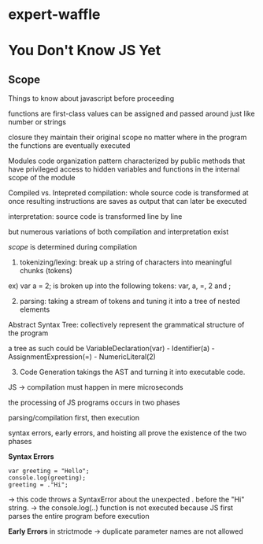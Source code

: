 # expert-waffle

# You Don't Know JS Yet

## Scope

Things to know about javascript before proceeding

functions are first-class values
can be assigned and passed around just like number or strings

closure
they maintain their original scope no matter where in the program the functions are eventually executed

Modules
code organization pattern characterized by public methods that have privileged access to hidden variables and functions in the internal scope of the module


Compiled vs. Intepreted
compilation: whole source code is transformed at once
resulting instructions are saves as output that can later be executed


interpretation: source code is transformed line by line

but numerous variations of both compilation and interpretation exist

*scope* is determined during compilation
1. tokenizing/lexing: break up a string of characters into meaningful chunks (tokens)

ex) var a = 2;
is broken up into the following tokens: var, a, =, 2 and ;

2. parsing: taking a stream of tokens and tuning it into a tree of nested elements

Abstract Syntax Tree: collectively represent the grammatical structure of the program

a tree as such could be 
VariableDeclaration(var) - Identifier(a) - AssignmentExpression(=) - NumericLiteral(2)

3. Code Generation
takings the AST and turning it into executable code.

JS -> compilation must happen in mere microseconds

the processing of JS programs occurs in two phases

parsing/compilation first, then execution

syntax errors, early errors, and hoisting all prove the existence of the two phases

**Syntax Errors**
```
var greeting = "Hello";
console.log(greeting);
greeting = ."Hi";
```

-> this code throws a SyntaxError about the unexpected . before the "Hi" string.
-> the console.log(..) function is not executed because JS first parses the entire program before execution


**Early Errors**
in strictmode -> duplicate parameter names are not allowed


